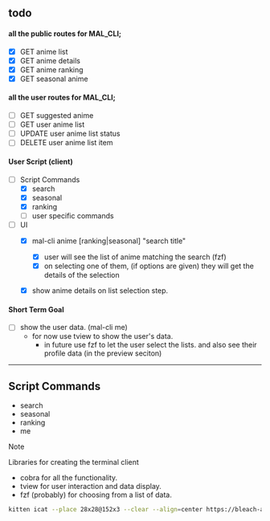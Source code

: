 ## todo

#### all the public routes for MAL_CLI;

- [x] GET anime list
- [x] GET anime details
- [x] GET anime ranking
- [x] GET seasonal anime

#### all the user routes for MAL_CLI;

- [ ] GET suggested anime
- [ ] GET user anime list
- [ ] UPDATE user anime list status
- [ ] DELETE user anime list item

#### User Script (client)

- [ ] Script Commands
    - [x] search
    - [x] seasonal
    - [x] ranking
    - [ ] user specific commands
- [ ] UI
    - [x] mal-cli anime [ranking|seasonal] "search title"
        - [x] user will see the list of anime matching the search (fzf)
        - [x] on selecting one of them, (if options are given) they will get the details of the selection
    - [x] show anime details on list selection step.


#### Short Term Goal

- [ ] show the user data. (mal-cli me)
    - for now use tview to show the user's data.
        - in future use fzf to let the user select the lists. and also see their profile data (in the preview seciton)

---

## Script Commands
- search
- seasonal
- ranking
- me


> [!NOTE]
> Libraries for creating the terminal client
> - cobra for all the functionality.
> - tview for user interaction and data display.
> - fzf (probably) for choosing from a list of data.


``` bash
kitten icat --place 28x28@152x3 --clear --align=center https://bleach-anime.com/assets/img/top/main_09.jpg

```
